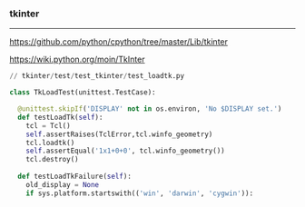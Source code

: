### tkinter
---
https://github.com/python/cpython/tree/master/Lib/tkinter

https://wiki.python.org/moin/TkInter

```py
// tkinter/test/test_tkinter/test_loadtk.py

class TkLoadTest(unittest.TestCase):

  @unittest.skipIf('DISPLAY' not in os.environ, 'No $DISPLAY set.')
  def testLoadTk(self):
    tcl = Tcl()
    self.assertRaises(TclError,tcl.winfo_geometry)
    tcl.loadtk()
    self.assertEqual('1x1+0+0', tcl.winfo_geometry())
    tcl.destroy()
  
  def testLoadTkFailure(self):
    old_display = None
    if sys.platform.startswith(('win', 'darwin', 'cygwin')):


```

```
```

```
```


